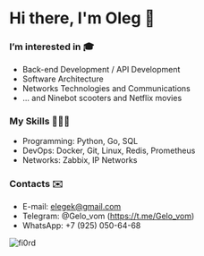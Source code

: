 # Hi there, I'm Oleg 👋
### I’m interested in 🎓
- Back-end Development / API Development
- Software Architecture
- Networks Technologies and Communications
- ... and Ninebot scooters and Netflix movies

### My Skills 👨🏼‍💻
- Programming: Python, Go, SQL
- DevOps: Docker, Git, Linux, Redis, Prometheus
- Networks: Zabbix, IP Networks

### Contacts ✉️
- E-mail: elegek@gmail.com
- Telegram: @Gelo_vom (https://t.me/Gelo_vom)
- WhatsApp: +7 (925) 050-64-68

<p>
  <img 
       align="left" 
       src="https://github-readme-stats.vercel.app/api/top-langs?username=fi0rd&show_icons=true&locale=en" 
       alt="fi0rd" />
</p>


<!---
fi0rd/fi0rd is a ✨ special ✨ repository because its `README.md` (this file) appears on your GitHub profile.
You can click the Preview link to take a look at your changes.
--->
